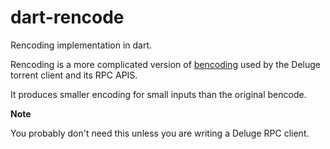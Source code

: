 # dart-rencode

Rencoding implementation in dart.

Rencoding is a more complicated version of [bencoding](https://en.wikipedia.org/wiki/Bencode) used by the Deluge torrent client and its RPC APIS.

It produces smaller encoding for small inputs than the original bencode.

**Note**

You probably don't need this unless you are writing a Deluge RPC client.
